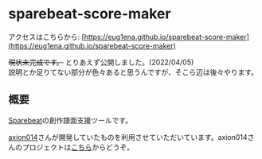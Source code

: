 # sparebeat-score-maker

アクセスはこちらから: [https://eug1ena.github.io/sparebeat-score-maker](https://eug1ena.github.io/sparebeat-score-maker)

~~現状未完成です。~~ とりあえず公開しました。(2022/04/05)<br>
説明とか足りてない部分が色々あると思うんですが、そこら辺は後々やります。

## 概要
[Sparebeat](https://sparebeat.com/)の創作譜面支援ツールです。

[axion014](https://github.com/axion014)さんが開発していたものを利用させていただいています。axion014さんのプロジェクトは[こちら](https://github.com/axion014/axion014.github.io)からどうぞ。
